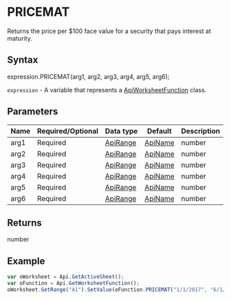 # PRICEMAT

Returns the price per $100 face value for a security that pays interest at maturity.

## Syntax

expression.PRICEMAT(arg1, arg2, arg3, arg4, arg5, arg6);

`expression` - A variable that represents a [ApiWorksheetFunction](../ApiWorksheetFunction.md) class.

## Parameters

| **Name** | **Required/Optional** | **Data type** | **Default** | **Description** |
| ------------- | ------------- | ------------- | ------------- | ------------- |
| arg1 | Required | [ApiRange](../../ApiRange/ApiRange.md) | [ApiName](../../ApiName/ApiName.md) | number |  | The security settlement date, expressed as a serial date number. |
| arg2 | Required | [ApiRange](../../ApiRange/ApiRange.md) | [ApiName](../../ApiName/ApiName.md) | number |  | The maturity date of the security, expressed as a serial date number. |
| arg3 | Required | [ApiRange](../../ApiRange/ApiRange.md) | [ApiName](../../ApiName/ApiName.md) | number |  | The issue date of the security, expressed as a serial date number. |
| arg4 | Required | [ApiRange](../../ApiRange/ApiRange.md) | [ApiName](../../ApiName/ApiName.md) | number |  | The security interest rate at the issue date. |
| arg5 | Required | [ApiRange](../../ApiRange/ApiRange.md) | [ApiName](../../ApiName/ApiName.md) | number |  | The annual yield of the security. |
| arg6 | Required | [ApiRange](../../ApiRange/ApiRange.md) | [ApiName](../../ApiName/ApiName.md) | number |  | The day count basis to use: **0** or omitted - US (NASD) 30/360; **1** - Actual/actual; **2** - Actual/360; **3** - Actual/365; **4** - European 30/360. |

## Returns

number

## Example



```javascript
var oWorksheet = Api.GetActiveSheet();
var oFunction = Api.GetWorksheetFunction();
oWorksheet.GetRange("A1").SetValue(oFunction.PRICEMAT("1/1/2017", "6/1/2019", "12/1/2016", 0.05, 0.09, 1));
```

